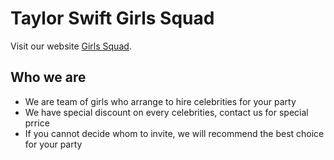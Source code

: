
# Taylor Swift Girls Squad

Visit our website [Girls Squad](https://relaxed-hawking-fc540a.netlify.app/).


## Who we are

* We are team of girls who arrange to hire celebrities for your party 
* We have special discount on every celebrities, contact us for special prrice
* If you cannot decide whom to invite, we will recommend the best choice for your party




